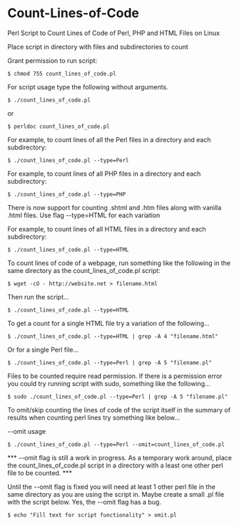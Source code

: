 # Count-Lines-of-Code

Perl Script to Count Lines of Code of Perl, PHP and HTML Files on Linux

Place script in directory with files and subdirectories to count

Grant permission to run script:

	$ chmod 755 count_lines_of_code.pl

For script usage type the following without arguments.

	$ ./count_lines_of_code.pl 

or

    $ perldoc count_lines_of_code.pl
 
For example, to count lines of all the Perl files in a directory and each subdirectory:

	$ ./count_lines_of_code.pl --type=Perl
	
For example, to count lines of all PHP files in a directory and each subdirectory:

	$ ./count_lines_of_code.pl --type=PHP

There is now support for counting .shtml and .htm files along with vanilla .html files.  Use flag --type=HTML for each variation
	
For example, to count lines of all HTML files in a directory and each subdirectory:

	$ ./count_lines_of_code.pl --type=HTML
	
To count lines of code of a webpage, run something like the following in the same directory as the count_lines_of_code.pl script:
	
	$ wget -cO - http://website.net > filename.html

Then run the script...

	$ ./count_lines_of_code.pl --type=HTML
	
To get a count for a single HTML file try a variation of the following...
	
	$ ./count_lines_of_code.pl --type=HTML | grep -A 4 "filename.html"

Or for a single Perl file...

	$ ./count_lines_of_code.pl --type=Perl | grep -A 5 "filename.pl"

Files to be counted require read permission.  If there is a permission error you could try running script with sudo, something like the following...
	
	$ sudo ./count_lines_of_code.pl --type=Perl | grep -A 5 "filename.pl"

To omit/skip counting the lines of code of the script itself in the summary of results when counting perl lines try something like below...

--omit usage

  	$ ./count_lines_of_code.pl --type=Perl --omit=count_lines_of_code.pl


*** --omit flag is still a work in progress.  As a temporary work around, place the count_lines_of_code.pl script in a directory with a least one other perl file to be counted.  ***
 	
Until the --omit flag is fixed you will need at least 1 other perl file in the same directory as you are using the script in.  Maybe create a small .pl file with the script below. Yes, the --omit flag has a bug.
	
  	$ echo "Fill text for script functionality" > omit.pl
